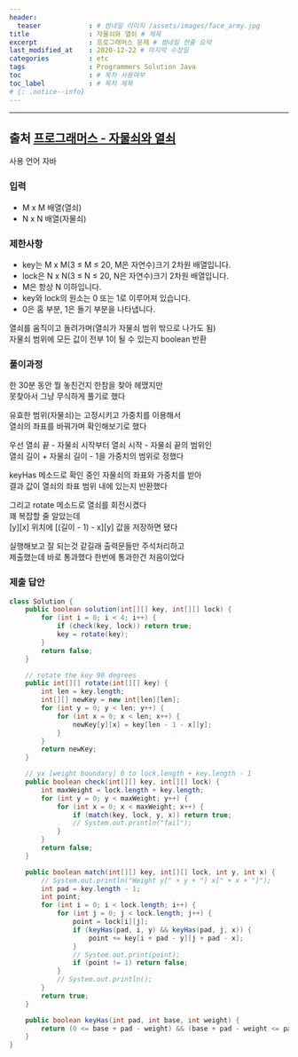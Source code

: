 ```yaml
---
header:
  teaser            : # 썸네일 이미지 /assets/images/face_army.jpg
title               : 자물쇠와 열쇠 # 제목
excerpt             : 프로그래머스 문제 # 썸네일 한줄 요약
last_modified_at    : 2020-12-22 # 마지막 수정일
categories          : etc
tags                : Programmers Solution Java
toc                 : # 목차 사용여부
toc_label           : # 목차 제목
# {: .notice--info}
---
```


---
## 출처 [프로그래머스 - 자물쇠와 열쇠](https://programmers.co.kr/learn/courses/30/lessons/60059)

사용 언어 자바

### 입력

- M x M 배열(열쇠)
- N x N 배열(자물쇠)

### 제한사항
- key는 M x M(3 ≤ M ≤ 20, M은 자연수)크기 2차원 배열입니다.
- lock은 N x N(3 ≤ N ≤ 20, N은 자연수)크기 2차원 배열입니다.
- M은 항상 N 이하입니다.
- key와 lock의 원소는 0 또는 1로 이루어져 있습니다.
- 0은 홈 부분, 1은 돌기 부분을 나타냅니다.

열쇠를 움직이고 돌려가며(열쇠가 자물쇠 범위 밖으로 나가도 됨)  
자물쇠 범위에 모든 값이 전부 1이 될 수 있는지 boolean 반환  

### 풀이과정

한 30분 동안 뭘 놓친건지 한참을 찾아 헤맸지만  
못찾아서 그냥 무식하게 풀기로 했다  

유효한 범위(자물쇠)는 고정시키고 가중치를 이용해서  
열쇠의 좌표를 바꿔가며 확인해보기로 했다  

우선 열쇠 끝 - 자물쇠 시작부터 열쇠 시작 - 자물쇠 끝의 범위인  
열쇠 길이 + 자물쇠 길이 - 1을 가중치의 범위로 정했다  

keyHas 메소드로 확인 중인 자물쇠의 좌표와 가중치를 받아  
결과 값이 열쇠의 좌표 범위 내에 있는지 반환했다

그리고 rotate 메소드로 열쇠를 회전시켰다  
꽤 복잡할 줄 알았는데  
[y][x] 위치에 [(길이 - 1) - x][y] 값을 저장하면 됐다  

실행해보고 잘 되는것 같길래 출력문들만 주석처리하고  
제출했는데 바로 통과했다 한번에 통과한건 처음이었다   

### 제출 답안
```java
class Solution {
    public boolean solution(int[][] key, int[][] lock) {
        for (int i = 0; i < 4; i++) {
            if (check(key, lock)) return true;
            key = rotate(key);
        }
        return false;
    }

    // rotate the key 90 degrees
    public int[][] rotate(int[][] key) {
        int len = key.length;
        int[][] newKey = new int[len][len];
        for (int y = 0; y < len; y++) {
            for (int x = 0; x < len; x++) {
                newKey[y][x] = key[len - 1 - x][y];
            }
        }
        return newKey;
    }

    // yx [weight boundary] 0 to lock.length + key.length - 1
    public boolean check(int[][] key, int[][] lock) {
        int maxWeight = lock.length + key.length;
        for (int y = 0; y < maxWeight; y++) {
            for (int x = 0; x < maxWeight; x++) {
                if (match(key, lock, y, x)) return true;
                // System.out.println("fail");
            }
        }
        return false;
    }

    public boolean match(int[][] key, int[][] lock, int y, int x) {
        // System.out.println("Weight y[" + y + "] x[" + x + "]");
        int pad = key.length - 1;
        int point;
        for (int i = 0; i < lock.length; i++) {
            for (int j = 0; j < lock.length; j++) {
                point = lock[i][j];
                if (keyHas(pad, i, y) && keyHas(pad, j, x)) {
                    point += key[i + pad - y][j + pad - x];
                }
                // System.out.print(point);
                if (point != 1) return false;
            }
            // System.out.println();
        }
        return true;
    }

    public boolean keyHas(int pad, int base, int weight) {
        return (0 <= base + pad - weight) && (base + pad - weight <= pad);
    }
}
```